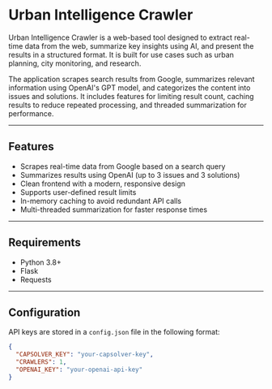 # Urban Intelligence Crawler

Urban Intelligence Crawler is a web-based tool designed to extract real-time data from the web, summarize key insights using AI, and present the results in a structured format. It is built for use cases such as urban planning, city monitoring, and research.

The application scrapes search results from Google, summarizes relevant information using OpenAI's GPT model, and categorizes the content into issues and solutions. It includes features for limiting result count, caching results to reduce repeated processing, and threaded summarization for performance.

---

## Features

- Scrapes real-time data from Google based on a search query
- Summarizes results using OpenAI (up to 3 issues and 3 solutions)
- Clean frontend with a modern, responsive design
- Supports user-defined result limits
- In-memory caching to avoid redundant API calls
- Multi-threaded summarization for faster response times

---

## Requirements

- Python 3.8+
- Flask
- Requests

---

## Configuration

API keys are stored in a `config.json` file in the following format:

```json
{
  "CAPSOLVER_KEY": "your-capsolver-key",
  "CRAWLERS": 1,
  "OPENAI_KEY": "your-openai-api-key"
}
